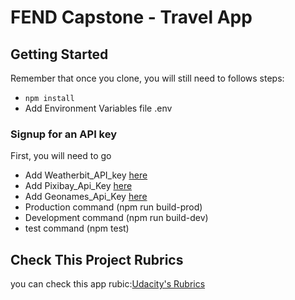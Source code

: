 # FEND Capstone - Travel App

## Getting Started

Remember that once you clone, you will still need to follows steps:

- `npm install`
- Add Environment Variables file .env
### Signup for an API key
 First, you will need to go
  - Add  Weatherbit_API_key [here](https://www.weatherbit.io/account/create)
  - Add Pixibay_Api_Key  [here](https://pixabay.com/api/docs/)
  - Add Geonames_Api_Key [here](www.geonames.org/export/web-services.html)
- Production command (npm run build-prod)  
- Development command (npm run build-dev)  
- test command (npm test)

## Check This Project  Rubrics 

you can check this app rubic:[Udacity's Rubrics](https://review.udacity.com/#!/rubrics/2669/view)
  


